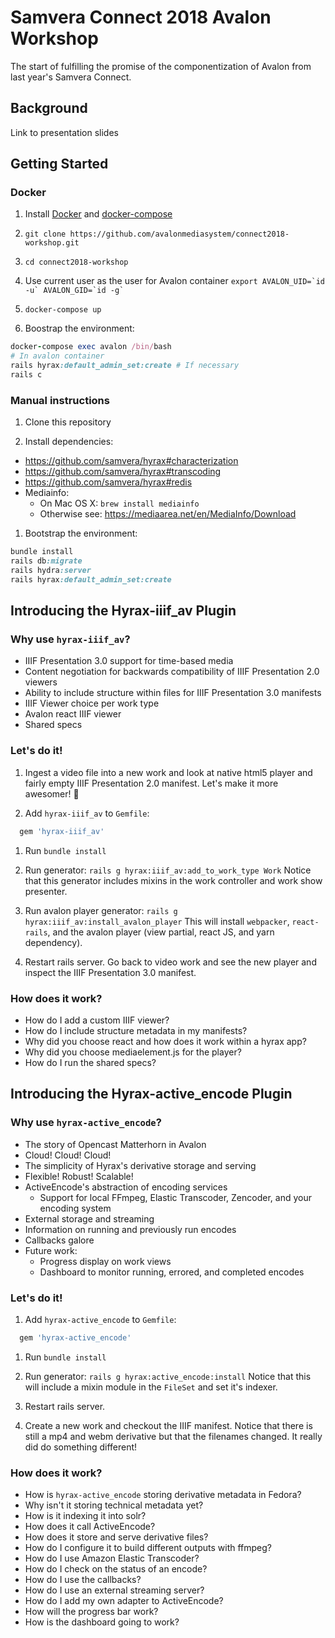 # Samvera Connect 2018 Avalon Workshop

The start of fulfilling the promise of the componentization of Avalon from last year's Samvera Connect.

## Background

Link to presentation slides

## Getting Started

### Docker

1. Install [Docker](https://docs.docker.com/engine/installation/) and [docker-compose](https://docs.docker.com/compose/install/)

1. `git clone https://github.com/avalonmediasystem/connect2018-workshop.git`

1.  `cd connect2018-workshop`

1. Use current user as the user for Avalon container `` export AVALON_UID=`id -u` AVALON_GID=`id -g` ``

1. `docker-compose up`

1. Boostrap the environment:
```ruby
docker-compose exec avalon /bin/bash
# In avalon container
rails hyrax:default_admin_set:create # If necessary
rails c
```

### Manual instructions

1. Clone this repository

1. Install dependencies:
 - https://github.com/samvera/hyrax#characterization
 - https://github.com/samvera/hyrax#transcoding
 - https://github.com/samvera/hyrax#redis
 - Mediainfo:
    - On Mac OS X: `brew install mediainfo`
    - Otherwise see: https://mediaarea.net/en/MediaInfo/Download

1. Bootstrap the environment:
```ruby
bundle install
rails db:migrate
rails hydra:server
rails hyrax:default_admin_set:create
```

## Introducing the Hyrax-iiif_av Plugin

### Why use `hyrax-iiif_av`?

- IIIF Presentation 3.0 support for time-based media
- Content negotiation for backwards compatibility of IIIF Presentation 2.0 viewers
- Ability to include structure within files for IIIF Presentation 3.0 manifests
- IIIF Viewer choice per work type
- Avalon react IIIF viewer
- Shared specs

### Let's do it!

1. Ingest a video file into a new work and look at native html5 player and fairly empty IIIF Presentation 2.0 manifest.  Let's make it more awesomer! :unicorn:

1. Add `hyrax-iiif_av` to `Gemfile`:
```ruby
  gem 'hyrax-iiif_av'
```

1. Run `bundle install`

1. Run generator: `rails g hyrax:iiif_av:add_to_work_type Work`
Notice that this generator includes mixins in the work controller and work show presenter.

1. Run avalon player generator: `rails g hyrax:iiif_av:install_avalon_player`
This will install `webpacker`, `react-rails`, and the avalon player (view partial, react JS, and yarn dependency).

1. Restart rails server.
Go back to video work and see the new player and inspect the IIIF Presentation 3.0 manifest.

### How does it work?

- How do I add a custom IIIF viewer?
- How do I include structure metadata in my manifests?
- Why did you choose react and how does it work within a hyrax app?
- Why did you choose mediaelement.js for the player?
- How do I run the shared specs?


## Introducing the Hyrax-active_encode Plugin

### Why use `hyrax-active_encode`?

- The story of Opencast Matterhorn in Avalon
- Cloud! Cloud! Cloud!
- The simplicity of Hyrax's derivative storage and serving
- Flexible! Robust! Scalable! <insert other buzz words>
- ActiveEncode's abstraction of encoding services
  - Support for local FFmpeg, Elastic Transcoder, Zencoder, and your encoding system
- External storage and streaming
- Information on running and previously run encodes
- Callbacks galore
- Future work:
  - Progress display on work views
  - Dashboard to monitor running, errored, and completed encodes

### Let's do it!

1. Add `hyrax-active_encode` to `Gemfile`:
```ruby
  gem 'hyrax-active_encode'
```

1. Run `bundle install`

1. Run generator: `rails g hyrax:active_encode:install`
Notice that this will include a mixin module in the `FileSet` and set it's indexer.

1. Restart rails server.

1. Create a new work and checkout the IIIF manifest.  Notice that there is still a mp4 and webm derivative but that the filenames changed.  It really did do something different!

### How does it work?

 - How is `hyrax-active_encode` storing derivative metadata in Fedora?
 - Why isn't it storing technical metadata yet?
 - How is it indexing it into solr?
 - How does it call ActiveEncode?
 - How does it store and serve derivative files?
 - How do I configure it to build different outputs with ffmpeg?
 - How do I use Amazon Elastic Transcoder?
 - How do I check on the status of an encode?
 - How do I use the callbacks?
 - How do I use an external streaming server?
 - How do I add my own adapter to ActiveEncode?
 - How will the progress bar work?
 - How is the dashboard going to work?
